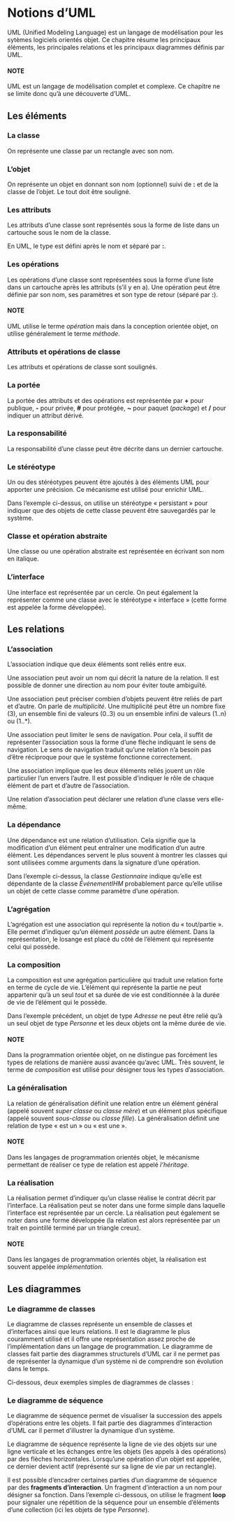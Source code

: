 # Notions d’UML

UML (Unified Modeling Language) est un langage de modélisation pour les sytèmes
logiciels orientés objet. Ce chapitre résume les principaux éléments,
les principales relations et les principaux diagrammes définis par UML.

#### NOTE
UML est un langage de modélisation complet et complexe. Ce chapitre ne se
limite donc qu’à une découverte d’UML.

## Les éléments

### La classe

On représente une classe par un rectangle avec son nom.

### L’objet

On représente un objet en donnant son nom (optionnel) suivi de **:** et de la classe
de l’objet. Le tout doit être souligné.

### Les attributs

Les attributs d’une classe sont représentés sous la forme de liste dans
un cartouche sous le nom de la classe.

En UML, le type est défini après le nom et séparé par **:**.

### Les opérations

Les opérations d’une classe sont représentées sous la forme
d’une liste dans un cartouche après les attributs (s’il y en a). Une opération
peut être définie par son nom, ses paramètres et son type de retour (séparé par **:**).

#### NOTE
UML utilise le terme *opération* mais dans la conception orientée objet, on utilise
généralement le terme *méthode*.

### Attributs et opérations de classe

Les attributs et opérations de classe sont soulignés.

### La portée

La portée des attributs et des opérations est représentée par **+** pour publique,
**-** pour privée, **#** pour protégée, **~** pour paquet (*package*) et **/**
pour indiquer un attribut dérivé.

### La responsabilité

La responsabilité d’une classe peut être décrite dans un dernier cartouche.

### Le stéréotype

Un ou des stéréotypes peuvent être ajoutés à des éléments UML pour apporter
une précision. Ce mécanisme est utilisé pour enrichir UML.

Dans l’exemple ci-dessus, on utilise un stéréotype « persistant » pour indiquer que
des objets de cette classe peuvent être sauvegardés par le système.

### Classe et opération abstraite

Une classe ou une opération abstraite est représentée en écrivant son nom
en italique.

### L’interface

Une interface est représentée par un cercle. On peut également la représenter
comme une classe avec le stéréotype « interface » (cette forme est appelée la forme développée).

## Les relations

### L’association

L’association indique que deux éléments sont reliés entre eux.

Une association peut avoir un nom qui décrit la nature de la relation. Il est
possible de donner une direction au nom pour éviter toute ambiguïté.

Une association peut préciser combien d’objets peuvent être reliés de part et d’autre.
On parle de *multiplicité*. Une multiplicité peut être un nombre fixe (3), un
ensemble fini de valeurs (0..3) ou un ensemble infini de valeurs (1..n) ou (1..\*).

Une association peut limiter le sens de navigation. Pour cela, il suffit de représenter
l’association sous la forme d’une flèche indiquant le sens de navigation. Le sens de navigation
traduit qu’une relation n’a besoin pas d’être réciproque pour que le système fonctionne correctement.

Une association implique que les deux éléments reliés jouent un rôle particulier
l’un envers l’autre. Il est possible d’indiquer le rôle de chaque élément de part
et d’autre de l’association.

Une relation d’association peut déclarer une relation d’une classe vers elle-même.

### La dépendance

Une dépendance est une relation d’utilisation. Cela signifie que la modification d’un élément
peut entraîner une modification d’un autre élément. Les dépendances servent le plus souvent à montrer les classes
qui sont utilisées comme arguments dans la signature d’une opération.

Dans l’exemple ci-dessus, la classe *Gestionnaire* indique qu’elle est dépendante
de la classe  *ÉvénementIHM* probablement parce qu’elle utilise un objet de cette classe
comme paramètre d’une opération.

### L’agrégation

L’agrégation est une association qui représente la notion du « tout/partie ». Elle
permet d’indiquer qu’un élément *possède* un autre élément. Dans la représentation,
le losange est placé du côté de l’élément qui représente celui qui possède.

### La composition

La composition est une agrégation particulière qui traduit une relation forte
en terme de cycle de vie. L’élément qui représente la partie ne peut appartenir
qu’à un seul *tout* et sa durée de vie est conditionnée à la durée de vie de l’élément
qui le possède.

Dans l’exemple précédent, un objet de type *Adresse* ne peut être relié qu’à un seul
objet de type *Personne* et les deux objets ont la même durée de vie.

#### NOTE
Dans la programmation orientée objet, on ne distingue pas forcément les types
de relations de manière aussi avancée qu’avec UML. Très souvent, le terme
de *composition* est utilisé pour désigner tous les types d’association.

### La généralisation

La relation de généralisation définit une relation entre un élément général (appelé
souvent *super classe* ou *classe mère*) et un élément plus spécifique (appelé souvent
*sous-classe* ou *classe fille*). La généralisation définit une relation de type
« est un » ou « est une ».

#### NOTE
Dans les langages de programmation orientés objet, le mécanisme
permettant de réaliser ce type de relation est appelé *l’héritage*.

### La réalisation

La réalisation permet d’indiquer qu’un classe réalise le contrat décrit par l’interface.
La réalisation peut se noter dans une forme simple dans laquelle l’interface est représentée
par un cercle. La réalisation peut également se noter dans une forme développée (la relation
est alors représentée par un trait en pointillé terminé par un triangle creux).

#### NOTE
Dans les langages de programmation orientés objet, la réalisation est souvent appelée *implémentation*.

## Les diagrammes

### Le diagramme de classes

Le diagramme de classes représente un ensemble de classes et d’interfaces ainsi que leurs relations.
Il est le diagramme le plus couramment utilisé et il offre une représentation assez proche de
l’implémentation dans un langage de programmation. Le diagramme de classes fait partie des diagrammes
structurels d’UML car il ne permet pas de représenter la dynamique d’un système ni de comprendre
son évolution dans le temps.

Ci-dessous, deux exemples simples de diagrammes de classes :

### Le diagramme de séquence

Le diagramme de séquence permet de visualiser la succession des appels d’opérations entre les objets.
Il fait partie des diagrammes d’interaction d’UML car il permet d’illustrer la dynamique d’un
système.

Le diagramme de séquence représente la ligne de vie des objets sur une ligne verticale et les échanges
entre les objets (les appels à des opérations) par des flèches horizontales. Lorsqu’une opération
d’un objet est appelée, ce dernier devient actif (représenté sur sa ligne de vie par un rectangle).

Il est possible d’encadrer certaines parties d’un diagramme de séquence par des **fragments d’interaction**.
Un fragment d’interaction a un nom pour désigner sa fonction. Dans l’exemple ci-dessous, on utilise le fragment
**loop** pour signaler une répétition de la séquence pour un ensemble d’éléments d’une collection (ici les objets
de type *Personne*).
